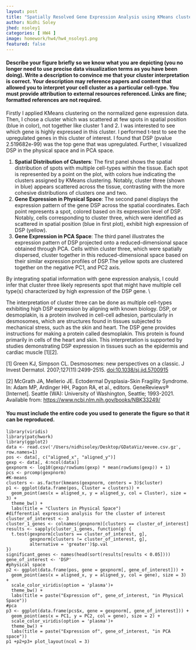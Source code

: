 ```yaml
---
layout: post
title: "Spatially Resolved Gene Expression Analysis using KMeans clustering"
author: Nidhi Soley
jhed: nsoley1
categories: [ HW4 ]
image: homework/hw4/hw4_nsoley1.png
featured: false
---
```


#### Describe your figure briefly so we know what you are depicting (you no longer need to use precise data visualization terms as you have been doing). Write a description to convince me that your cluster interpretation is correct. Your description may reference papers and content that allowed you to interpret your cell cluster as a particular cell-type. You must provide attribution to external resources referenced. Links are fine; formatted references are not required.

Firstly I applied KMeans clustering on the normalized gene expression data. Then, I chose a cluster which was scattered at few spots in spatial position (blue in color), not together like cluster 1 and 2. I was interested to see which gene is highly expressed in this cluster. I performed t-test to see the upregulated genes in this cluster of interest. I found that DSP (pvalue 2.519682e-99) was the top gene that was upregulated. Further, I visualized DSP in the physical space and in PCA space.

1.  **Spatial Distribution of Clusters**: The first panel shows the spatial distribution of spots with multiple cell-types within the tissue. Each spot is represented by a point on the plot, with colors hue indicating the clusters assigned by KMeans clustering. Notably, cluster three (shown in blue) appears scattered across the tissue, contrasting with the more cohesive distributions of clusters one and two.
2.  **Gene Expression in Physical Space**: The second panel displays the expression pattern of the gene DSP across the spatial coordinates. Each point represents a spot, colored based on its expression level of DSP. Notably, cells corresponding to cluster three, which were identified as scattered in spatial position (blue in first plot), exhibit high expression of DSP (yellow).
3.  **Gene Expression in PCA Space**: The third panel illustrates the expression pattern of DSP projected onto a reduced-dimensional space obtained through PCA. Cells within cluster three, which were spatially dispersed, cluster together in this reduced-dimensional space based on their similar expression profiles of DSP.The yellow spots are clustered together on the negative PC1, and PC2 axis.

By integrating spatial information with gene expression analysis, I could infer that cluster three likely represents spot that might have multiple cell type(s) characterized by high expression of the DSP gene. \

The interpretation of cluster three can be done as multiple cell-types exhibiting high DSP expression by aligning with known biology. DSP, or desmoplakin, is a protein involved in cell-cell adhesion, particularly in desmosomes, which are structures found in tissues subjected to mechanical stress, such as the skin and heart. The DSP gene provides instructions for making a protein called desmoplakin. This protein is found primarily in cells of the heart and skin. This interpretation is supported by studies demonstrating DSP expression in tissues such as the epidermis and cardiac muscle [1][2].

[1] Green KJ, Simpson CL. Desmosomes: new perspectives on a classic. J Invest Dermatol. 2007;127(11):2499-2515. <doi:10.1038/sj.jid.5700915>

[2] McGrath JA, Mellerio JE. Ectodermal Dysplasia-Skin Fragility Syndrome. In: Adam MP, Ardinger HH, Pagon RA, et al., editors. GeneReviews® [Internet]. Seattle (WA): University of Washington, Seattle; 1993-2021. Available from: <https://www.ncbi.nlm.nih.gov/books/NBK33249/>

#### You must include the entire code you used to generate the figure so that it can be reproduced.

```{r}
library(viridis)
library(patchwork)
library(ggplot2)
data <- read.csv('/Users/nidhisoley/Desktop/GDataViz/eevee.csv.gz', row.names=1)
pos <- data[, c("aligned_x", "aligned_y")]
gexp <- data[, 4:ncol(data)]
gexpnorm <- log10(gexp/rowSums(gexp) * mean(rowSums(gexp)) + 1)
pcs <- prcomp(gexpnorm)
#K-means
clusters <- as.factor(kmeans(gexpnorm, centers = 3)$cluster)
p1 <- ggplot(data.frame(pos, Cluster = clusters)) + 
  geom_point(aes(x = aligned_x, y = aligned_y, col = Cluster), size = 3) + 
  theme_bw() +
  labs(title = "Clusters in Physical Space")
#differential expression analysis for the cluster of interest
cluster_of_interest <- 3
cluster_1_genes <- colnames(gexpnorm)[clusters == cluster_of_interest]
results <- sapply(cluster_1_genes, function(g) {
  t.test(gexpnorm[clusters == cluster_of_interest, g],
         gexpnorm[clusters != cluster_of_interest, g],
         alternative = 'greater')$p.val
})
significant_genes <- names(head(sort(results[results < 0.05])))
gene_of_interest <- 'DSP'
#physical space
p2 <- ggplot(data.frame(pos, gene = gexpnorm[, gene_of_interest])) +
  geom_point(aes(x = aligned_x, y = aligned_y, col = gene), size = 3) +
  scale_color_viridis(option = 'plasma')+
  theme_bw() +
  labs(title = paste("Expression of", gene_of_interest, "in Physical Space"))
#pca
p3 <- ggplot(data.frame(pcs$x, gene = gexpnorm[, gene_of_interest])) +
  geom_point(aes(x = PC1, y = PC2, col = gene), size = 2) +
  scale_color_viridis(option = 'plasma')+
  theme_bw() +
  labs(title = paste("Expression of", gene_of_interest, "in PCA space"))
p1 +p2+p3+ plot_layout(ncol = 3)
```
